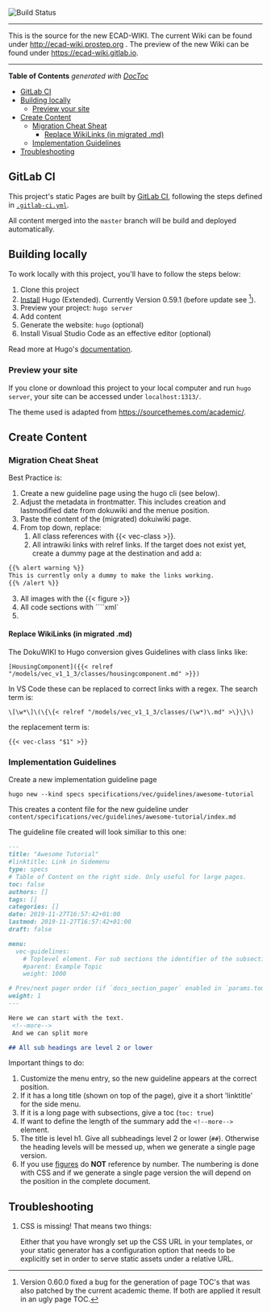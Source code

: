 ![Build Status](https://gitlab.com/pages/hugo/badges/master/build.svg)

---

This is the source for the new ECAD-WIKI. The current Wiki can be found under 
http://ecad-wiki.prostep.org . The preview of the new Wiki can be found under 
https://ecad-wiki.gitlab.io.

---

<!-- START doctoc generated TOC please keep comment here to allow auto update -->
<!-- DON'T EDIT THIS SECTION, INSTEAD RE-RUN doctoc TO UPDATE -->
**Table of Contents**  *generated with [DocToc](https://github.com/thlorenz/doctoc)*

- [GitLab CI](#gitlab-ci)
- [Building locally](#building-locally)
  - [Preview your site](#preview-your-site)
- [Create Content](#create-content)
  - [Migration Cheat Sheat](#migration-cheat-sheat)
    - [Replace WikiLinks (in migrated .md)](#replace-wikilinks-in-migrated-md)
  - [Implementation Guidelines](#implementation-guidelines)
- [Troubleshooting](#troubleshooting)

<!-- END doctoc generated TOC please keep comment here to allow auto update -->

## GitLab CI

This project's static Pages are built by [GitLab CI][ci], following the steps
defined in [`.gitlab-ci.yml`](.gitlab-ci.yml).

All content merged into the `master` branch will be build and deployed automatically.

## Building locally

To work locally with this project, you'll have to follow the steps below:

1. Clone this project
1. [Install][] Hugo (Extended). Currently Version 0.59.1 (before update see [^1]).  
1. Preview your project: `hugo server`
1. Add content
1. Generate the website: `hugo` (optional)
1. Install Visual Studio Code as an effective editor (optional)

Read more at Hugo's [documentation][].

[^1]: Version 0.60.0 fixed a bug for the generation of page TOC's that was also patched 
by the current academic theme. If both are applied it result in an ugly page TOC.

### Preview your site

If you clone or download this project to your local computer and run `hugo server`,
your site can be accessed under `localhost:1313/`.

The theme used is adapted from https://sourcethemes.com/academic/.

## Create Content

### Migration Cheat Sheat

Best Practice is:

1. Create a new guideline page using the hugo cli (see below).
2. Adjust the metadata in frontmatter. This includes creation and lastmodified date from dokuwiki and the menue position.
3. Paste the content of the (migrated) dokuiwiki page.
4. From top down, replace:
   1. All class references with {{< vec-class >}}.
   2. All intrawiki links with relref links. If the target does not exist yet, create a dummy page at the 
   destination and add a:
```markdown
{{% alert warning %}}
This is currently only a dummy to make the links working.
{{% /alert %}}   
```
   3. All images with the {{< figure >}}
   4. All code sections with ````xml`
   5. 

#### Replace WikiLinks (in migrated .md)

The DokuWIKI to Hugo conversion gives Guidelines with class links like:
```
[HousingComponent]({{< relref "/models/vec_v1_1_3/classes/housingcomponent.md" >}})
```
In VS Code these can be replaced to correct links with a regex. The search term is:
```
\[\w*\]\(\{\{< relref "/models/vec_v1_1_3/classes/(\w*)\.md" >\}\}\)
```
the replacement term is:
```
{{< vec-class "$1" >}}
```

### Implementation Guidelines

Create a new implementation guideline page
```shell
hugo new --kind specs specifications/vec/guidelines/awesome-tutorial
```
This creates a content file for the new guideline under 
`content/specifications/vec/guidelines/awesome-tutorial/index.md`

The guideline file created will look similiar to this one:

```markdown
---
title: "Awesome Tutorial"
#linktitle: Link in Sidemenu
type: specs
# Table of Content on the right side. Only useful for large pages.
toc: false
authors: []
tags: []
categories: []
date: 2019-11-27T16:57:42+01:00
lastmod: 2019-11-27T16:57:42+01:00
draft: false

menu:
  vec-guidelines:
    # Toplevel element. For sub sections the identifier of the subsection
    #parent: Example Topic
    weight: 1000

# Prev/next pager order (if `docs_section_pager` enabled in `params.toml`)
weight: 1
---

Here we can start with the text.
 <!--more--> 
 And we can split more 

## All sub headings are level 2 or lower
```
Important things to do:
1.  Customize the menu entry, so the new guideline appears at the correct position.
1.  If it has a long title (shown on top of the page), give it a short 'linktitle' for the side menu.
1.  If it is a long page with subsections, give a toc (`toc: true`)
1.  If want to define the length of the summary add the `<!--more-->` element.
1.  The title is level h1. Give all subheadings level 2 or lower (`##`). 
Otherwise the heading levels will be messed up, when we generate a single page version.
1.  If you use [figures](https://sourcethemes.com/academic/docs/writing-markdown-latex/#images) do **NOT** reference by number. 
The numbering is done with CSS and if we generate a single page version the will depend on 
the position in the complete document.


## Troubleshooting

1. CSS is missing! That means two things:

    Either that you have wrongly set up the CSS URL in your templates, or
    your static generator has a configuration option that needs to be explicitly
    set in order to serve static assets under a relative URL.

[ci]: https://about.gitlab.com/gitlab-ci/
[hugo]: https://gohugo.io
[install]: https://gohugo.io/overview/installing/
[documentation]: https://gohugo.io/overview/introduction/
[userpages]: http://doc.gitlab.com/ee/pages/README.html#user-or-group-pages
[projpages]: http://doc.gitlab.com/ee/pages/README.html#project-pages
[post]: https://about.gitlab.com/2016/04/07/gitlab-pages-setup/#custom-domains
